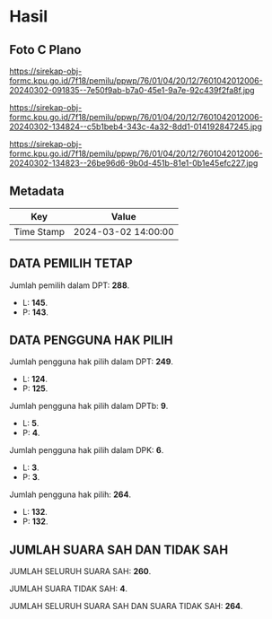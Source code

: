 # Hasil

## Foto C Plano

https://sirekap-obj-formc.kpu.go.id/7f18/pemilu/ppwp/76/01/04/20/12/7601042012006-20240302-091835--7e50f9ab-b7a0-45e1-9a7e-92c439f2fa8f.jpg

https://sirekap-obj-formc.kpu.go.id/7f18/pemilu/ppwp/76/01/04/20/12/7601042012006-20240302-134824--c5b1beb4-343c-4a32-8dd1-014192847245.jpg

https://sirekap-obj-formc.kpu.go.id/7f18/pemilu/ppwp/76/01/04/20/12/7601042012006-20240302-134823--26be96d6-9b0d-451b-81e1-0b1e45efc227.jpg


## Metadata

| Key        | Value               |
| ---------- | ------------------- |
| Time Stamp | 2024-03-02 14:00:00 |


## DATA PEMILIH TETAP

Jumlah pemilih dalam DPT: **288**.
 * L: **145**.
 * P: **143**.

## DATA PENGGUNA HAK PILIH

Jumlah pengguna hak pilih dalam DPT: **249**.
 * L: **124**.
 * P: **125**.

Jumlah pengguna hak pilih dalam DPTb: **9**.
 * L: **5**.
 * P: **4**.

Jumlah pengguna hak pilih dalam DPK: **6**.
 * L: **3**.
 * P: **3**.

Jumlah pengguna hak pilih: **264**.
 * L: **132**.
 * P: **132**.

## JUMLAH SUARA SAH DAN TIDAK SAH

JUMLAH SELURUH SUARA SAH: **260**.

JUMLAH SUARA TIDAK SAH: **4**.

JUMLAH SELURUH SUARA SAH DAN SUARA TIDAK SAH: **264**.


